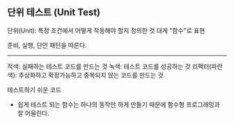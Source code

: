 ## 단위 테스트 (Unit Test)

단위(Unit): 특정 조건에서 어떻게 작동해야 할지 정의한 것
대게 "함수"로 표현

준비, 실행, 단언 패턴을 따른다.

---

적색: 실패하는 테스트 코드를 만드는 것
녹색: 테스트 코드를 성공하는 것
리팩터(파란색): 추상화하고 확장가능하고 중복되지 않는 코드를 만드는 것

테스트하기 쉬운 코드

- 쉽게 테스트 되는 함수는 하나의 동작만 하게 만들기 때문에 함수형 프로그래밍과 잘 어울린다.
